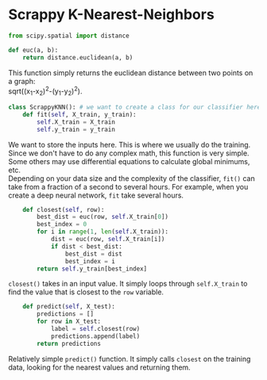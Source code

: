 # Scrappy K-Nearest-Neighbors



```python
from scipy.spatial import distance

def euc(a, b):
    return distance.euclidean(a, b)
```
This function simply returns the euclidean distance between two points on a graph:   
sqrt((x<sub>1</sub>-x<sub>2</sub>)<sup>2</sup>-(y<sub>1</sub>-y<sub>2</sub>)<sup>2</sup>).

```python
class ScrappyKNN(): # we want to create a class for our classifier here.
    def fit(self, X_train, y_train):
        self.X_train = X_train
        self.y_train = y_train
```
We want to store the inputs here. This is where we usually do the training. Since we don't have to do any complex math, this function is very simple. Some others may use differential equations to calculate global minimums, etc.  
Depending on your data size and the complexity of the classifier, `fit()` can take from a fraction of a second to several hours. For example, when you create a deep neural network, `fit` take several hours.

```python
    def closest(self, row):
        best_dist = euc(row, self.X_train[0])
        best_index = 0
        for i in range(1, len(self.X_train)):
            dist = euc(row, self.X_train[i])
            if dist < best_dist:
                best_dist = dist
                best_index = i
        return self.y_train[best_index]
```
`closest()` takes in an input value. It simply loops through `self.X_train` to find the value that is closest to the `row` variable.

```python
    def predict(self, X_test):
        predictions = []
        for row in X_test:
            label = self.closest(row)
            predictions.append(label)
        return predictions
```
Relatively simple `predict()` function. It simply calls `closest` on the training data, looking for the nearest values and returning them.

